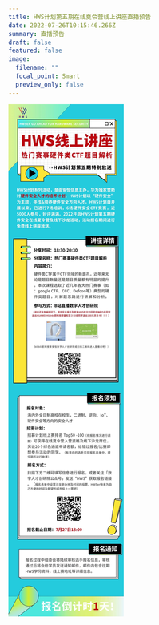```yaml
---
title: HWS计划第五期在线夏令营线上讲座直播预告
date: 2022-07-26T10:15:46.266Z
summary: 直播预告
draft: false
featured: false
image:
  filename: ""
  focal_point: Smart
  preview_only: false
---
```


![图片](./index.assets/640.jpeg)